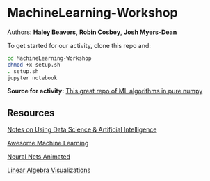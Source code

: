 # MachineLearning-Workshop
Authors: __Haley Beavers__, __Robin Cosbey__, __Josh Myers-Dean__

To get started for our activity, clone this repo and:
```bash
cd MachineLearning-Workshop
chmod +x setup.sh
. setup.sh
jupyter notebook
```

__Source for activity:__ [This great repo of ML algorithms in pure numpy](https://github.com/ddbourgin/numpy-ml)

## Resources
[Notes on Using Data Science & Artificial Intelligence](https://chrisalbon.com/)

[Awesome Machine Learning](https://github.com/josephmisiti/awesome-machine-learning)

[Neural Nets Animated](https://www.youtube.com/playlist?list=PLZHQObOWTQDNU6R1_67000Dx_ZCJB-3pi)

[Linear Algebra Visualizations](https://www.youtube.com/playlist?list=PLZHQObOWTQDPD3MizzM2xVFitgF8hE_ab)
